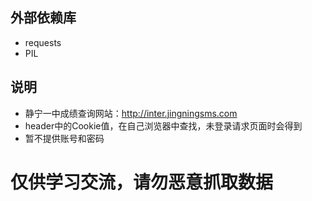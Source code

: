 ## 外部依赖库
- requests
- PIL

## 说明
- 静宁一中成绩查询网站：http://inter.jingningsms.com
- header中的Cookie值，在自己浏览器中查找，未登录请求页面时会得到
- 暂不提供账号和密码

# 仅供学习交流，请勿恶意抓取数据

